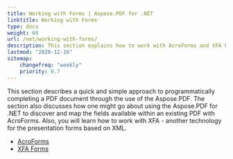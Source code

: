 ```yaml
---
title: Working with Forms | Aspose.PDF for .NET
linktitle: Working with Forms
type: docs
weight: 60
url: /net/working-with-forms/
description: This section explains how to work with AcroForms and XFA Forms in your PDF documents with Aspose.PDF for .NET.
lastmod: "2020-12-16"
sitemap:
    changefreq: "weekly"
    priority: 0.7
---
```


This section describes a quick and simple approach to programmatically completing a PDF document through the use of the Aspose.PDF. The section also discusses how one might go about using the Aspose.PDF for .NET  to discover and map the fields available within an existing PDF with AcroForms.
Also, you will learn how to work with XFA - another technology for the presentation forms based on XML.

- [AcroForms](/pdf/net/acroforms/)
- [XFA Forms](/pdf/net/xfa-forms/)
